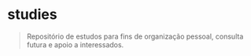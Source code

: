 # studies
>Repositório de estudos para fins de organização pessoal, consulta futura e apoio a interessados.
